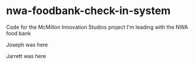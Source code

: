 # nwa-foodbank-check-in-system
Code for the McMillon Innovation Studios project I'm leading with the NWA food bank

Joseph was here

Jarrett was here